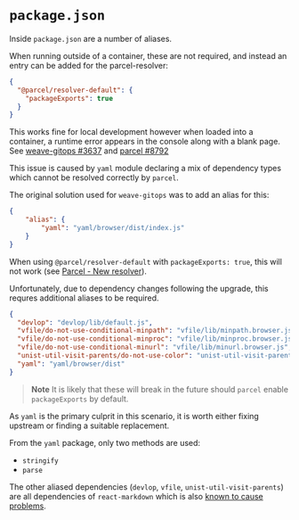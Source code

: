 # `package.json`

Inside `package.json` are a number of aliases.

When running outside of a container, these are not required, and instead an
entry can be added for the parcel-resolver:

```json
{
  "@parcel/resolver-default": {
    "packageExports": true
  }
}
```

This works fine for local development however when loaded into a container, a
runtime error appears in the console along with a blank page. See [weave-gitops #3637]
and [parcel #8792]

This issue is caused by `yaml` module declaring a mix of dependency types which
cannot be resolved correctly by `parcel`.

The original solution used for `weave-gitops` was to add an alias for this:

```json
{
    "alias": {
        "yaml": "yaml/browser/dist/index.js"
    }
}
```

When using `@parcel/resolver-default` with `packageExports: true`, this will not
work (see [Parcel - New resolver]).

Unfortunately, due to dependency changes following the upgrade, this requres
additional aliases to be required.

```json
{
  "devlop": "devlop/lib/default.js",
  "vfile/do-not-use-conditional-minpath": "vfile/lib/minpath.browser.js",
  "vfile/do-not-use-conditional-minproc": "vfile/lib/minproc.browser.js",
  "vfile/do-not-use-conditional-minurl": "vfile/lib/minurl.browser.js",
  "unist-util-visit-parents/do-not-use-color": "unist-util-visit-parents/lib/color.js",
  "yaml": "yaml/browser/dist"
}
```

> **Note** It is likely that these will break in the future should `parcel`
> enable `packageExports` by default.

As `yaml` is the primary culprit in this scenario, it is worth either fixing
upstream or finding a suitable replacement.

From the `yaml` package, only two methods are used:

- `stringify`
- `parse`

The other aliased dependencies (`devlop`, `vfile`, `unist-util-visit-parents`)
are all dependencies of `react-markdown` which is also [known to cause problems].

[weave-gitops #3637]: https://github.com/weaveworks/weave-gitops/issues/3637
[Parcel - New resolver]: https://v2.parceljs.cn/blog/v2-9-0/#new-resolver
[Parcel #8792]: https://github.com/parcel-bundler/parcel/issues/8792
[known to cause problems]: ./jslib/README.md
